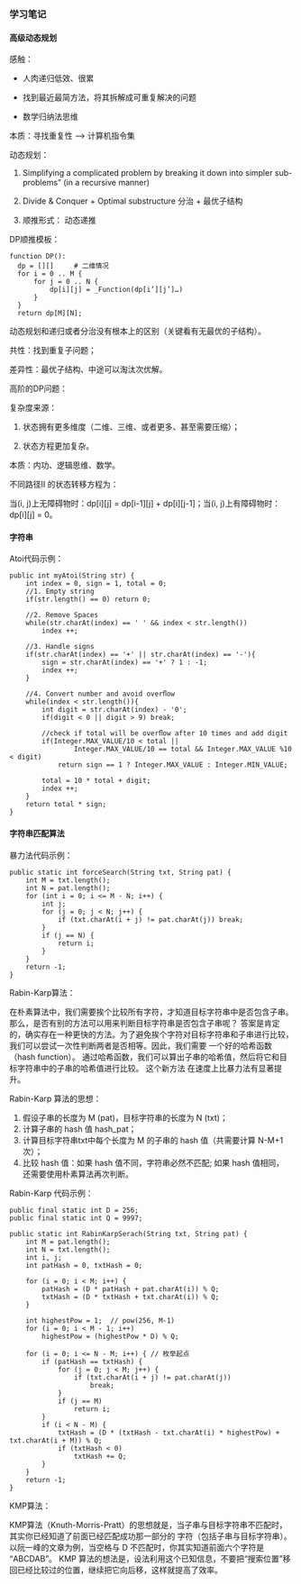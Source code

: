 ### 学习笔记

#### 高级动态规划

感触：

* 人肉递归低效、很累

* 找到最近最简方法，将其拆解成可重复解决的问题

* 数学归纳法思维

本质：寻找重复性 —> 计算机指令集

动态规划：

1. Simplifying a complicated problem by breaking it down into simpler sub-problems”  (in a recursive manner)

2. Divide & Conquer + Optimal substructure  分治 + 最优子结构

3. 顺推形式： 动态递推

DP顺推模板：

```
function DP():  
  dp = [][]     # ⼆维情况   
  for i = 0 .. M {     
      for j = 0 .. N {        
          dp[i][j] = _Function(dp[i’][j’]…)     
      }   
  }   
  return dp[M][N]; 
```

动态规划和递归或者分治没有根本上的区别（关键看有无最优的子结构）。

共性：找到重复子问题；

差异性：最优子结构、中途可以淘汰次优解。

高阶的DP问题：

复杂度来源：

1. 状态拥有更多维度（二维、三维、或者更多、甚至需要压缩）；

2. 状态方程更加复杂。

本质：内功、逻辑思维、数学。

不同路径II 的状态转移方程为：

当(i, j)上无障碍物时：dp[i][j] = dp[i-1][j] + dp[i][j-1]；当(i, j)上有障碍物时：dp[i][j] = 0。

#### 字符串

Atoi代码示例：
```
public int myAtoi(String str) {
    int index = 0, sign = 1, total = 0;
    //1. Empty string
    if(str.length() == 0) return 0;

    //2. Remove Spaces
    while(str.charAt(index) == ' ' && index < str.length())
        index ++;

    //3. Handle signs
    if(str.charAt(index) == '+' || str.charAt(index) == '-'){
        sign = str.charAt(index) == '+' ? 1 : -1;
        index ++;
    }

    //4. Convert number and avoid overﬂow
    while(index < str.length()){
        int digit = str.charAt(index) - '0';
        if(digit < 0 || digit > 9) break;

        //check if total will be overﬂow after 10 times and add digit
        if(Integer.MAX_VALUE/10 < total ||
                Integer.MAX_VALUE/10 == total && Integer.MAX_VALUE %10 < digit)
            return sign == 1 ? Integer.MAX_VALUE : Integer.MIN_VALUE;

        total = 10 * total + digit;
        index ++;
    }
    return total * sign;
}
```

#### 字符串匹配算法

暴力法代码示例：
```
public static int forceSearch(String txt, String pat) {
    int M = txt.length();
    int N = pat.length();
    for (int i = 0; i <= M - N; i++) {
        int j;
        for (j = 0; j < N; j++) {
            if (txt.charAt(i + j) != pat.charAt(j)) break;
        }
        if (j == N) {
            return i;
        }
    }
    return -1;
}
```
Rabin-Karp算法：

在朴素算法中，我们需要挨个比较所有字符，才知道目标字符串中是否包含子串。那么，是否有别的方法可以用来判断目标字符串是否包含子串呢？
答案是肯定的，确实存在一种更快的方法。为了避免挨个字符对目标字符串和子串进行比较， 我们可以尝试一次性判断两者是否相等。因此，我们需要
一个好的哈希函数（hash function）。 通过哈希函数，我们可以算出子串的哈希值，然后将它和目标字符串中的子串的哈希值进行比较。 这个新方法
在速度上比暴力法有显著提升。

Rabin-Karp 算法的思想：

1. 假设子串的长度为 M (pat)，目标字符串的长度为 N (txt)；
2. 计算子串的 hash 值 hash_pat；
3. 计算目标字符串txt中每个长度为 M 的子串的 hash 值（共需要计算 N-M+1 次）；
4. 比较 hash 值：如果 hash 值不同，字符串必然不匹配; 如果 hash 值相同， 还需要使用朴素算法再次判断。

Rabin-Karp 代码示例：
```
public final static int D = 256;
public final static int Q = 9997;

public static int RabinKarpSerach(String txt, String pat) {
    int M = pat.length();
    int N = txt.length();
    int i, j;
    int patHash = 0, txtHash = 0;

    for (i = 0; i < M; i++) {
        patHash = (D * patHash + pat.charAt(i)) % Q;
        txtHash = (D * txtHash + txt.charAt(i)) % Q;
    }

    int highestPow = 1;  // pow(256, M-1)
    for (i = 0; i < M - 1; i++)
        highestPow = (highestPow * D) % Q;

    for (i = 0; i <= N - M; i++) { // 枚举起点
        if (patHash == txtHash) {
            for (j = 0; j < M; j++) {
                if (txt.charAt(i + j) != pat.charAt(j))
                    break;
            }
            if (j == M)
                return i;
        }
        if (i < N - M) {
            txtHash = (D * (txtHash - txt.charAt(i) * highestPow) + txt.charAt(i + M)) % Q;
            if (txtHash < 0)
                txtHash += Q;
        }
    }
    return -1;
}
```
KMP算法：

KMP算法（Knuth-Morris-Pratt）的思想就是，当子串与目标字符串不匹配时，其实你已经知道了前面已经匹配成功那一部分的
字符（包括子串与目标字符串）。以阮一峰的文章为例，当空格与 D 不匹配时，你其实知道前面六个字符是 “ABCDAB”。
KMP 算法的想法是，设法利用这个已知信息，不要把“搜索位置”移回已经比较过的位置，继续把它向后移，这样就提高了效率。